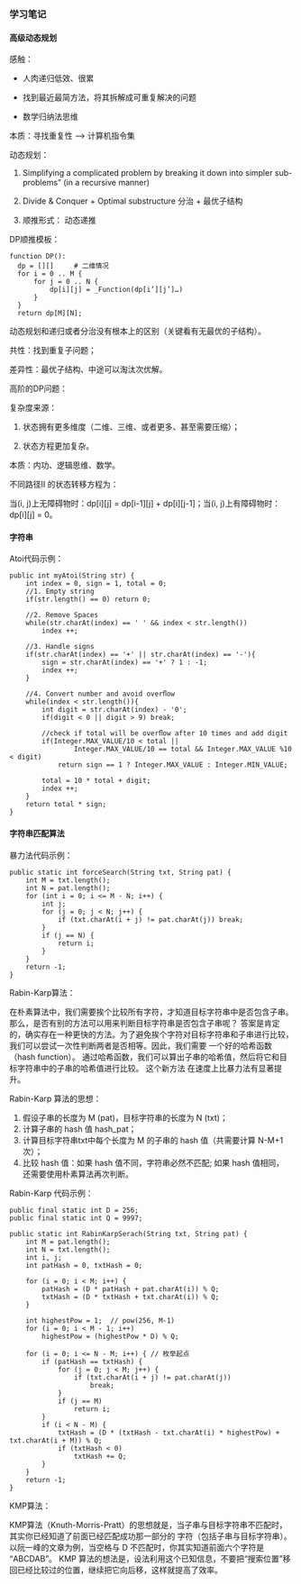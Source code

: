 ### 学习笔记

#### 高级动态规划

感触：

* 人肉递归低效、很累

* 找到最近最简方法，将其拆解成可重复解决的问题

* 数学归纳法思维

本质：寻找重复性 —> 计算机指令集

动态规划：

1. Simplifying a complicated problem by breaking it down into simpler sub-problems”  (in a recursive manner)

2. Divide & Conquer + Optimal substructure  分治 + 最优子结构

3. 顺推形式： 动态递推

DP顺推模板：

```
function DP():  
  dp = [][]     # ⼆维情况   
  for i = 0 .. M {     
      for j = 0 .. N {        
          dp[i][j] = _Function(dp[i’][j’]…)     
      }   
  }   
  return dp[M][N]; 
```

动态规划和递归或者分治没有根本上的区别（关键看有无最优的子结构）。

共性：找到重复子问题；

差异性：最优子结构、中途可以淘汰次优解。

高阶的DP问题：

复杂度来源：

1. 状态拥有更多维度（二维、三维、或者更多、甚至需要压缩）；

2. 状态方程更加复杂。

本质：内功、逻辑思维、数学。

不同路径II 的状态转移方程为：

当(i, j)上无障碍物时：dp[i][j] = dp[i-1][j] + dp[i][j-1]；当(i, j)上有障碍物时：dp[i][j] = 0。

#### 字符串

Atoi代码示例：
```
public int myAtoi(String str) {
    int index = 0, sign = 1, total = 0;
    //1. Empty string
    if(str.length() == 0) return 0;

    //2. Remove Spaces
    while(str.charAt(index) == ' ' && index < str.length())
        index ++;

    //3. Handle signs
    if(str.charAt(index) == '+' || str.charAt(index) == '-'){
        sign = str.charAt(index) == '+' ? 1 : -1;
        index ++;
    }

    //4. Convert number and avoid overﬂow
    while(index < str.length()){
        int digit = str.charAt(index) - '0';
        if(digit < 0 || digit > 9) break;

        //check if total will be overﬂow after 10 times and add digit
        if(Integer.MAX_VALUE/10 < total ||
                Integer.MAX_VALUE/10 == total && Integer.MAX_VALUE %10 < digit)
            return sign == 1 ? Integer.MAX_VALUE : Integer.MIN_VALUE;

        total = 10 * total + digit;
        index ++;
    }
    return total * sign;
}
```

#### 字符串匹配算法

暴力法代码示例：
```
public static int forceSearch(String txt, String pat) {
    int M = txt.length();
    int N = pat.length();
    for (int i = 0; i <= M - N; i++) {
        int j;
        for (j = 0; j < N; j++) {
            if (txt.charAt(i + j) != pat.charAt(j)) break;
        }
        if (j == N) {
            return i;
        }
    }
    return -1;
}
```
Rabin-Karp算法：

在朴素算法中，我们需要挨个比较所有字符，才知道目标字符串中是否包含子串。那么，是否有别的方法可以用来判断目标字符串是否包含子串呢？
答案是肯定的，确实存在一种更快的方法。为了避免挨个字符对目标字符串和子串进行比较， 我们可以尝试一次性判断两者是否相等。因此，我们需要
一个好的哈希函数（hash function）。 通过哈希函数，我们可以算出子串的哈希值，然后将它和目标字符串中的子串的哈希值进行比较。 这个新方法
在速度上比暴力法有显著提升。

Rabin-Karp 算法的思想：

1. 假设子串的长度为 M (pat)，目标字符串的长度为 N (txt)；
2. 计算子串的 hash 值 hash_pat；
3. 计算目标字符串txt中每个长度为 M 的子串的 hash 值（共需要计算 N-M+1 次）；
4. 比较 hash 值：如果 hash 值不同，字符串必然不匹配; 如果 hash 值相同， 还需要使用朴素算法再次判断。

Rabin-Karp 代码示例：
```
public final static int D = 256;
public final static int Q = 9997;

public static int RabinKarpSerach(String txt, String pat) {
    int M = pat.length();
    int N = txt.length();
    int i, j;
    int patHash = 0, txtHash = 0;

    for (i = 0; i < M; i++) {
        patHash = (D * patHash + pat.charAt(i)) % Q;
        txtHash = (D * txtHash + txt.charAt(i)) % Q;
    }

    int highestPow = 1;  // pow(256, M-1)
    for (i = 0; i < M - 1; i++)
        highestPow = (highestPow * D) % Q;

    for (i = 0; i <= N - M; i++) { // 枚举起点
        if (patHash == txtHash) {
            for (j = 0; j < M; j++) {
                if (txt.charAt(i + j) != pat.charAt(j))
                    break;
            }
            if (j == M)
                return i;
        }
        if (i < N - M) {
            txtHash = (D * (txtHash - txt.charAt(i) * highestPow) + txt.charAt(i + M)) % Q;
            if (txtHash < 0)
                txtHash += Q;
        }
    }
    return -1;
}
```
KMP算法：

KMP算法（Knuth-Morris-Pratt）的思想就是，当子串与目标字符串不匹配时，其实你已经知道了前面已经匹配成功那一部分的
字符（包括子串与目标字符串）。以阮一峰的文章为例，当空格与 D 不匹配时，你其实知道前面六个字符是 “ABCDAB”。
KMP 算法的想法是，设法利用这个已知信息，不要把“搜索位置”移回已经比较过的位置，继续把它向后移，这样就提高了效率。